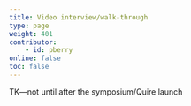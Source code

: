 ```yaml
---
title: Video interview/walk-through
type: page
weight: 401
contributor:
    - id: pberry
online: false
toc: false
---
```


TK—not until after the symposium/Quire launch